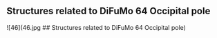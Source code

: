 


## Structures related to DiFuMo 64 Occipital pole

![46](46.jpg ## Structures related to DiFuMo 64 Occipital pole)